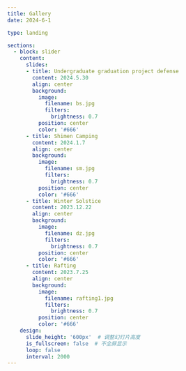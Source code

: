 ```yaml
---
title: Gallery
date: 2024-6-1

type: landing

sections:
  - block: slider
    content:
      slides:
      - title: Undergraduate graduation project defense
        content: 2024.5.30
        align: center
        background:
          image:
            filename: bs.jpg
            filters:
              brightness: 0.7
          position: center
          color: '#666'
      - title: Shimen Camping
        content: 2024.1.7
        align: center
        background:
          image:
            filename: sm.jpg
            filters:
              brightness: 0.7
          position: center
          color: '#666'
      - title: Winter Solstice
        content: 2023.12.22
        align: center
        background:
          image:
            filename: dz.jpg
            filters:
              brightness: 0.7
          position: center
          color: '#666'
      - title: Rafting
        content: 2023.7.25
        align: center
        background:
          image:
            filename: rafting1.jpg
            filters:
              brightness: 0.7
          position: center
          color: '#666'
    design:
      slide_height: '600px'  # 调整幻灯片高度
      is_fullscreen: false  # 不全屏显示
      loop: false
      interval: 2000
---
```


<style>
.slider .slide {
  display: flex;
  flex-direction: column;
  justify-content: flex-end; /* 将内容放在幻灯片底部 */
  align-items: center;
  width: 100%;
  height: 100%; /* 高度设为父容器的100% */
  background-size: contain; /* 确保背景图片完全显示 */
  background-position: center;
  padding: 20px; /* 增加内边距 */
  box-sizing: border-box; /* 包括内边距和边框 */
}

.slider .slide-title, .slider .slide-content {
  background-color: rgba(0, 0, 0, 0.5); /* 半透明背景 */
  color: #fff; /* 文字颜色 */
  padding: 10px;
  width: 100%;
  text-align: center;
  margin: 0; /* 移除默认外边距 */
}
</style>
